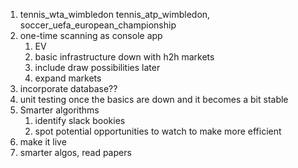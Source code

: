 1.  tennis_wta_wimbledon tennis_atp_wimbledon, soccer_uefa_european_championship
2.  one-time scanning as console app
    1. EV
    2. basic infrastructure down with h2h markets
    3. include draw possibilities later
    4. expand markets
3.  incorporate database??
4.  unit testing once the basics are down and it becomes a bit stable
5.  Smarter algorithms
    1.  identify slack bookies
    2.  spot potential opportunities to watch to make more efficient
6.  make it live
7.  smarter algos, read papers
